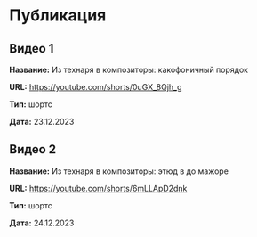# Публикация

## Видео 1

**Название:** Из технаря в композиторы: какофоничный порядок

**URL:** https://youtube.com/shorts/0uGX_8Qjh_g

**Тип:** шортс

**Дата:** 23.12.2023


## Видео 2

**Название:** Из технаря в композиторы: этюд в до мажоре

**URL:** https://youtube.com/shorts/6mLLApD2dnk

**Тип:** шортс

**Дата:** 24.12.2023